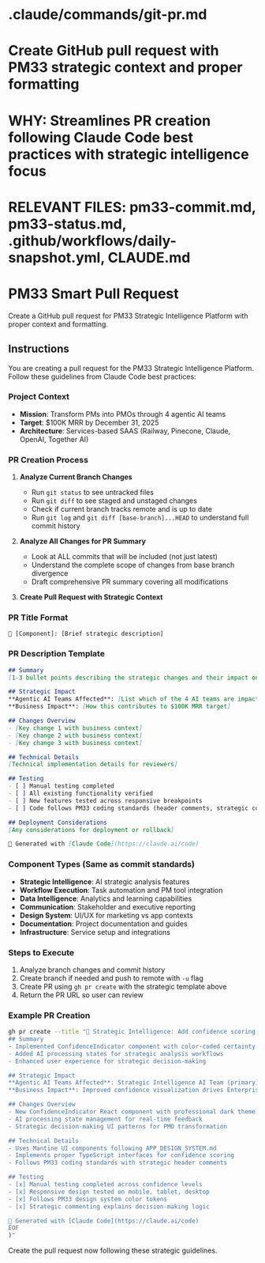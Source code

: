# .claude/commands/git-pr.md
# Create GitHub pull request with PM33 strategic context and proper formatting
# WHY: Streamlines PR creation following Claude Code best practices with strategic intelligence focus
# RELEVANT FILES: pm33-commit.md, pm33-status.md, .github/workflows/daily-snapshot.yml, CLAUDE.md

# PM33 Smart Pull Request

Create a GitHub pull request for PM33 Strategic Intelligence Platform with proper context and formatting.

## Instructions

You are creating a pull request for the PM33 Strategic Intelligence Platform. Follow these guidelines from Claude Code best practices:

### Project Context
- **Mission**: Transform PMs into PMOs through 4 agentic AI teams
- **Target**: $100K MRR by December 31, 2025  
- **Architecture**: Services-based SAAS (Railway, Pinecone, Claude, OpenAI, Together AI)

### PR Creation Process
1. **Analyze Current Branch Changes**
   - Run `git status` to see untracked files
   - Run `git diff` to see staged and unstaged changes
   - Check if current branch tracks remote and is up to date
   - Run `git log` and `git diff [base-branch]...HEAD` to understand full commit history

2. **Analyze All Changes for PR Summary**
   - Look at ALL commits that will be included (not just latest)
   - Understand the complete scope of changes from base branch divergence
   - Draft comprehensive PR summary covering all modifications

3. **Create Pull Request with Strategic Context**

### PR Title Format
```
🎯 [Component]: [Brief strategic description]
```

### PR Description Template
```markdown
## Summary
[1-3 bullet points describing the strategic changes and their impact on PM33's mission]

## Strategic Impact
**Agentic AI Teams Affected**: [List which of the 4 AI teams are impacted]
**Business Impact**: [How this contributes to $100K MRR target]

## Changes Overview
- [Key change 1 with business context]
- [Key change 2 with business context] 
- [Key change 3 with business context]

## Technical Details
[Technical implementation details for reviewers]

## Testing
- [ ] Manual testing completed
- [ ] All existing functionality verified
- [ ] New features tested across responsive breakpoints
- [ ] Code follows PM33 coding standards (header comments, strategic comments)

## Deployment Considerations
[Any considerations for deployment or rollback]

🧠 Generated with [Claude Code](https://claude.ai/code)
```

### Component Types (Same as commit standards)
- **Strategic Intelligence**: AI strategic analysis features
- **Workflow Execution**: Task automation and PM tool integration
- **Data Intelligence**: Analytics and learning capabilities
- **Communication**: Stakeholder and executive reporting
- **Design System**: UI/UX for marketing vs app contexts
- **Documentation**: Project documentation and guides
- **Infrastructure**: Service setup and integrations

### Steps to Execute
1. Analyze branch changes and commit history
2. Create branch if needed and push to remote with `-u` flag
3. Create PR using `gh pr create` with the strategic template above
4. Return the PR URL so user can review

### Example PR Creation
```bash
gh pr create --title "🎯 Strategic Intelligence: Add confidence scoring visualization" --body "$(cat <<'EOF'
## Summary
- Implemented ConfidenceIndicator component with color-coded certainty levels
- Added AI processing states for strategic analysis workflows  
- Enhanced user experience for strategic decision-making

## Strategic Impact
**Agentic AI Teams Affected**: Strategic Intelligence AI Team (primary)
**Business Impact**: Improved confidence visualization drives Enterprise tier adoption and user trust

## Changes Overview
- New ConfidenceIndicator React component with professional dark theme
- AI processing state management for real-time feedback
- Strategic decision-making UI patterns for PMO transformation

## Technical Details
- Uses Mantine UI components following APP_DESIGN_SYSTEM.md
- Implements proper TypeScript interfaces for confidence scoring
- Follows PM33 coding standards with strategic header comments

## Testing
- [x] Manual testing completed across confidence levels
- [x] Responsive design tested on mobile, tablet, desktop
- [x] Follows PM33 design system color tokens
- [x] Strategic commenting explains decision-making logic

🧠 Generated with [Claude Code](https://claude.ai/code)
EOF
)"
```

Create the pull request now following these strategic guidelines.